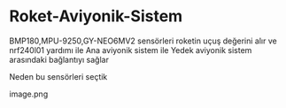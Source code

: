 # Roket-Aviyonik-Sistem
 BMP180,MPU-9250,GY-NEO6MV2 sensörleri roketin uçuş değerini alır  ve  nrf240l01 yardımı ile Ana aviyonik sistem ile  Yedek aviyonik sistem arasındaki bağlantıyı sağlar


Neden bu sensörleri seçtik

image.png


